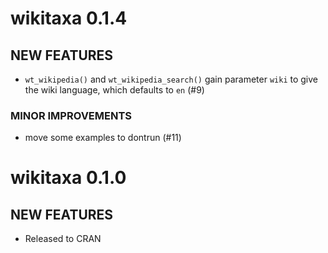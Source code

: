 wikitaxa 0.1.4
==============

## NEW FEATURES

* `wt_wikipedia()` and `wt_wikipedia_search()` gain parameter `wiki`
to give the wiki language, which defaults to `en` (#9)

### MINOR IMPROVEMENTS

* move some examples to dontrun (#11)


wikitaxa 0.1.0
==============

## NEW FEATURES

* Released to CRAN
